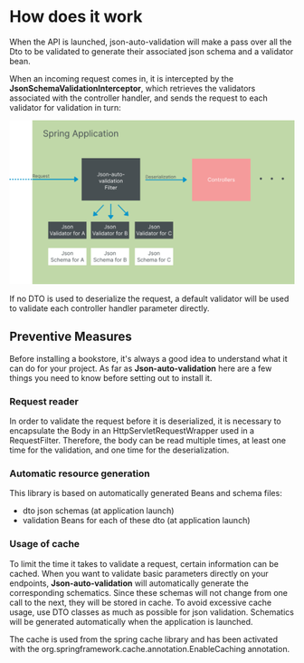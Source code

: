 # How does it work

When the API is launched,
json-auto-validation will make a pass over all the Dto to be validated to generate
their associated json schema and a validator bean.

When an incoming request comes in, it is intercepted by the **JsonSchemaValidationInterceptor**,
which retrieves the validators associated with the controller handler,
and sends the request to each validator for validation in turn:

![alt text](../assets/explanation.svg "json-auto-validation_architecture_schema")

If no DTO is used to deserialize the request, a default validator will be
used to validate each controller handler parameter directly.

## Preventive Measures

Before installing a bookstore, it's always a good idea to understand
what it can do for your project. As far as **Json-auto-validation** here are a few things
you need to know before setting out to install it.

### Request reader
In order to validate the request before it is deserialized,
it is necessary to encapsulate the Body in an HttpServletRequestWrapper
used in a RequestFilter.
Therefore, the body can be read multiple times, at least one time for the validation,
and one time for the deserialization.

### Automatic resource generation

This library is based on automatically generated Beans and schema files:
- dto json schemas (at application launch)
- validation Beans for each of these dto (at application launch)

### Usage of cache
To limit the time it takes to validate a request, certain information can be cached.
When you want to validate basic parameters directly on your endpoints,
**Json-auto-validation** will automatically generate the corresponding schematics.
Since these schemas will not change from one call to the next,
they will be stored in cache.
To avoid excessive cache usage, use DTO classes as much as possible for json validation.
Schematics will be generated automatically when the application is launched.

The cache is used from the spring cache library and has been activated
with the org.springframework.cache.annotation.EnableCaching annotation.